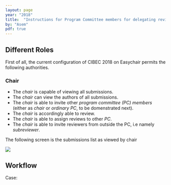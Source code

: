 ```yaml
---
layout: page
year: "2018"
title:  "Instructions for Program Committee members for delegating reviewers at Easychair submission system"
by: "Asem"
pdf: true
---
```


## Different Roles

First of all, the current configuration of CIBEC 2018 on Easychair permits the following authorities.

### Chair

- The *chair* is capable of viewing all submissions.
- The *chair* can view the authors of all submissions.
- The *chair* is able to invite other *program committee (PC) members* (either as *chair* or *ordinary PC*, to be domenstrated next).
- The *chair* is accordingly able to review.
- The *chair* is able to assign reviews to other *PC*.
- The *chair* is able to invite reviewers from outside the PC, i.e namely *subreviewer*.

The following screen is the submissions list as viewed by chair

![](images/submissions-list-char.png)

## Workflow




Case: 